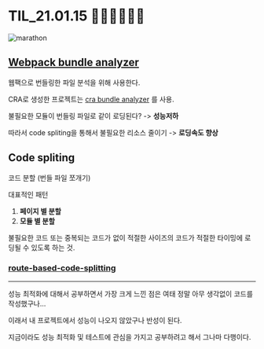 # TIL_21.01.15 🏃🏽‍♂️🏃🏽‍♂️

<img src="https://media.vlpt.us/images/kdo0129/post/29ca955c-708b-4ed6-8e6d-8384dd9bc755/marathon-3753907_960_720.jpg" alt="marathon" />

## [Webpack bundle analyzer](https://www.npmjs.com/package/webpack-bundle-analyzer)

웹팩으로 번들링한 파일 분석을 위해 사용한다.

CRA로 생성한 프로젝트는 [cra bundle analyzer](https://www.npmjs.com/package/cra-bundle-analyzer) 를 사용.

불필요한 모듈이 번들링 파일로 같이 로딩된다? -> **성능저하**

따라서 code spliting을 통해서 불필요한 리소스 줄이기 -> **로딩속도 향상**

## Code spliting

코드 분할 (번들 파일 쪼개기)

대표적인 패턴

1. **페이지 별 분할**
2. **모듈 별 분할**

불필요한 코드 또는 중복되는 코드가 없이 적절한 사이즈의 코드가 적절한 타이밍에 로딩될 수 있도록 하는 것.

### [route-based-code-splitting](https://ko.reactjs.org/docs/code-splitting.html#route-based-code-splitting)

---

성능 최적화에 대해서 공부하면서 가장 크게 느낀 점은 여태 정말 아무 생각없이 코드를 작성했구나...

이래서 내 프로젝트에서 성능이 나오지 않았구나 반성이 된다.

지금이라도 성능 최적화 및 테스트에 관심을 가지고 공부하려고 해서 그나마 다행이다.
